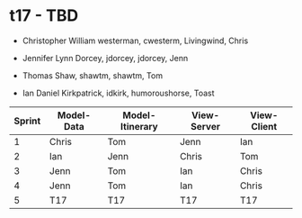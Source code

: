 # t17 - TBD

* Christopher William westerman, cwesterm, Livingwind, Chris

* Jennifer Lynn Dorcey, jdorcey, jdorcey, Jenn

* Thomas Shaw, shawtm, shawtm, Tom

* Ian Daniel Kirkpatrick, idkirk, humoroushorse, Toast

|Sprint| Model-Data | Model-Itinerary | View-Server | View-Client |
|------|------------|-----------------|-------------|-------------|
|1| Chris | Tom | Jenn | Ian
|2| Ian | Jenn | Chris | Tom
|3| Jenn | Tom | Ian | Chris
|4| Jenn | Tom | Ian | Chris
|5| T17 | T17 | T17 | T17
